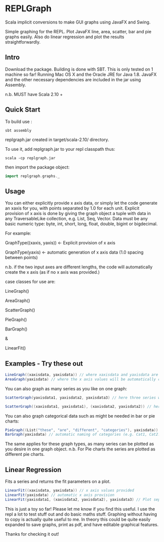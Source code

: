 # REPLGraph

Scala implicit conversions to make GUI graphs using JavaFX and Swing.

Simple graphing for the REPL. Plot JavaFX line, area, scatter, bar and pie graphs easily. Also do linear regression and plot the results straightforwardly. 

## Intro

Download the package. Building is done with SBT.
This is only tested on 1 machine so far! Running Mac OS X and the Oracle JRE for Java 1.8. JavaFX and the other necessary dependencies are included in the jar using Assembly.

n.b. MUST have Scala 2.10 +

## Quick Start

To build use :

```
sbt assembly
```

replgraph.jar created in target/scala-2.10/ directory.

To use it, add replgraph.jar to your repl classpath thus:

```
scala -cp replgraph.jar
```

then import the package object:

```scala
import replgraph.graphs._
```

## Usage

You can either explicitly provide x axis data, or simply let the code generate an xaxis for you, with points separated by 1.0 for each unit. Explicit provision of x axis is done by giving the graph object a tuple with data in any TraversableLike collection, e.g. List, Seq, Vector. Data must be any basic numeric type: byte, int, short, long, float, double, bigint or bigdecimal. 

For example:

GraphType((xaxis, yaxis)) <- Explicit provision of x axis

GraphType(yaxis) <- automatic generation of x axis data (1.0 spacing between points)

n.b. if the two input axes are different lengths, the code will automatically create the x axis (as if no x axis was provided.)

case classes for use are:

LineGraph()

AreaGraph()

ScatterGraph()

PieGraph()

BarGraph()

& 

LinearFit()

## Examples - Try these out

```scala
LineGraph((xaxisdata, yaxisdata)) // where xaxisdata and yaxisdata are two lists, vectors or seq type objects. Can be different types).
AreaGraph(yaxisdata) // where the x axis values will be automatically created.
```

You can also graph as many series as you like on one graph:

```scala
ScatterGraph(yaxisdata1, yaxisdata2, yaxisdata3) // here three series will be plotted with automatically generated x axis values.

ScatterGraph((xaxisdata1, yaxisdata1), (xaxisdata2, yaxisdata2)) // here two series with x axis values provided will be plotted.
```

You can also graph categorical data such as might be needed in bar or pie charts:

```scala
PieGraph((List("these", "are", "different", "categories"), yaxisdata)) // Explicitly providing x axis categories
BarGraph(yaxisdata) // automatic naming of categories (e.g. Cat1, Cat2...Catn etc.)
```

The same applies for these graph types, as many series can be plotted as you desire in one graph object. n.b. For Pie charts the series are plotted as different pie charts.

## Linear Regression

Fits a series and returns the fit parameters on a plot.

```scala
LinearFit((xaxisdata, yaxisdata)) // x axis values provided
LinearFit(yaxisdata) // automatic x axis provision
LinearFit(yaxisdata1, (xaxisdata2, yaxisdata2), yaxisdata3) // Plot separate fits for (auto gen x, provided x, auto gen x) data series (=3 series)
```

This is just a toy so far! Please let me know if you find this useful. I use the repl a lot to test stuff out and do basic maths stuff. Graphing without having to copy is actually quite useful to me. In theory this could be quite easily expanded to save graphs, print as pdf, and have editable graphical features.


Thanks for checking it out!






